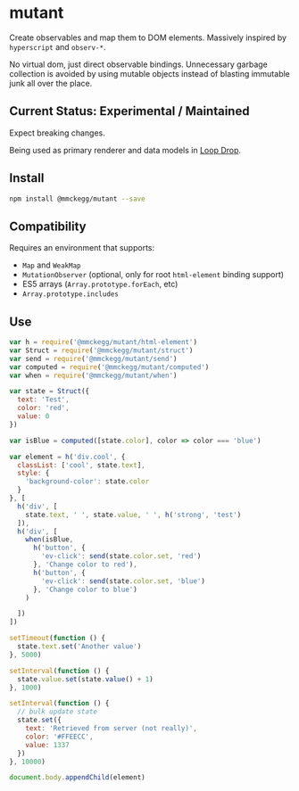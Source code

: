 mutant
===

Create observables and map them to DOM elements. Massively inspired by `hyperscript` and `observ-*`.

No virtual dom, just direct observable bindings. Unnecessary garbage collection is avoided by using mutable objects instead of blasting immutable junk all over the place.

## Current Status: Experimental / Maintained

Expect breaking changes.

Being used as primary renderer and data models in [Loop Drop](https://github.com/mmckegg/loop-drop-app).

## Install

```bash
npm install @mmckegg/mutant --save
```

## Compatibility

Requires an environment that supports:
  - `Map` and `WeakMap`
  - `MutationObserver` (optional, only for root `html-element` binding support)
  - ES5 arrays (`Array.prototype.forEach`, etc)
  - `Array.prototype.includes`

## Use

```js
var h = require('@mmckegg/mutant/html-element')
var Struct = require('@mmckegg/mutant/struct')
var send = require('@mmckegg/mutant/send')
var computed = require('@mmckegg/mutant/computed')
var when = require('@mmckegg/mutant/when')

var state = Struct({
  text: 'Test',
  color: 'red',
  value: 0
})

var isBlue = computed([state.color], color => color === 'blue')

var element = h('div.cool', {
  classList: ['cool', state.text],
  style: {
    'background-color': state.color
  }
}, [
  h('div', [
    state.text, ' ', state.value, ' ', h('strong', 'test')
  ]),
  h('div', [
    when(isBlue,
      h('button', {
        'ev-click': send(state.color.set, 'red')
      }, 'Change color to red'),
      h('button', {
        'ev-click': send(state.color.set, 'blue')
      }, 'Change color to blue')
    )

  ])
])

setTimeout(function () {
  state.text.set('Another value')
}, 5000)

setInterval(function () {
  state.value.set(state.value() + 1)
}, 1000)

setInterval(function () {
  // bulk update state
  state.set({
    text: 'Retrieved from server (not really)',
    color: '#FFEECC',
    value: 1337
  })
}, 10000)

document.body.appendChild(element)
```
